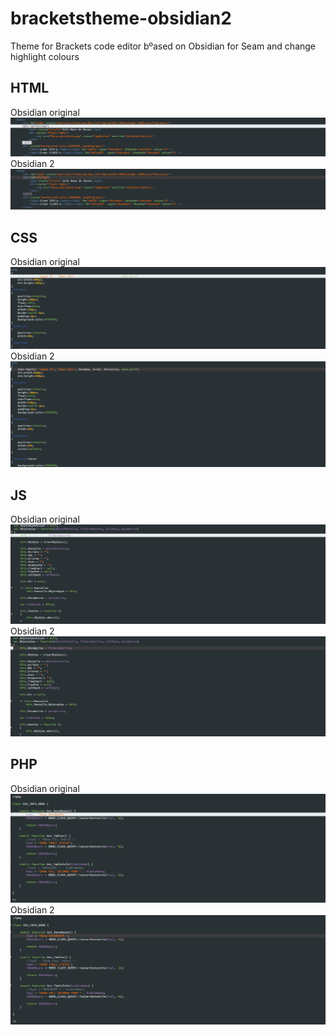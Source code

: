 # bracketstheme-obsidian2
Theme for Brackets code editor bºased on Obsidian for Seam and change highlight colours

## HTML
Obsidian original
![HTML Screenshot](/screenshot/obsidian.html.png)
Obsidian 2
![HTML Screenshot](/screenshot/obsidian2.html.png)

## CSS
Obsidian original
![CSS Screenshot](/screenshot/obsidian.css.png)
Obsidian 2
![CSS Screenshot](/screenshot/obsidian2.css.png)

## JS
Obsidian original
![JS Screenshot](/screenshot/obsidian.js.png)
Obsidian 2
![JS Screenshot](/screenshot/obsidian2.js.png)

## PHP
Obsidian original
![PHP Screenshot](/screenshot/obsidian.php.png)
Obsidian 2
![PHP Screenshot](/screenshot/obsidian2.php.png)
